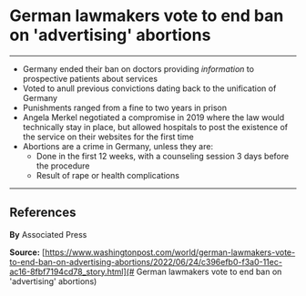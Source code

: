 # German lawmakers vote to end ban on 'advertising' abortions
---

- Germany ended their ban on doctors providing *information* to prospective patients about services
- Voted to anull previous convictions dating back to the unification of Germany
- Punishments ranged from a fine to two years in prison
- Angela Merkel negotiated a compromise in 2019 where the law would technically stay in place, but allowed hospitals to post the existence of the service on their websites for the first time
- Abortions are a crime in Germany, unless they are:
	- Done in the first 12 weeks, with a counseling session 3 days before the procedure
	- Result of rape or health complications



---
## References
**By** Associated Press

**Source:** [https://www.washingtonpost.com/world/german-lawmakers-vote-to-end-ban-on-advertising-abortions/2022/06/24/c396efb0-f3a0-11ec-ac16-8fbf7194cd78_story.html](# German lawmakers vote to end ban on 'advertising' abortions)